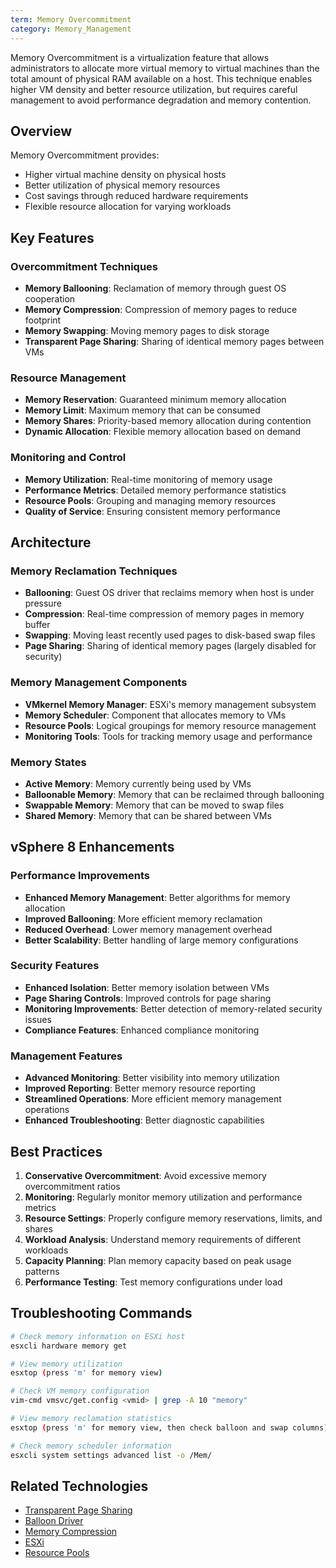 ```yaml
---
term: Memory Overcommitment
category: Memory_Management
---
```


Memory Overcommitment is a virtualization feature that allows administrators to allocate more virtual memory to virtual machines than the total amount of physical RAM available on a host. This technique enables higher VM density and better resource utilization, but requires careful management to avoid performance degradation and memory contention.

## Overview

Memory Overcommitment provides:
- Higher virtual machine density on physical hosts
- Better utilization of physical memory resources
- Cost savings through reduced hardware requirements
- Flexible resource allocation for varying workloads

## Key Features

### Overcommitment Techniques
- **Memory Ballooning**: Reclamation of memory through guest OS cooperation
- **Memory Compression**: Compression of memory pages to reduce footprint
- **Memory Swapping**: Moving memory pages to disk storage
- **Transparent Page Sharing**: Sharing of identical memory pages between VMs

### Resource Management
- **Memory Reservation**: Guaranteed minimum memory allocation
- **Memory Limit**: Maximum memory that can be consumed
- **Memory Shares**: Priority-based memory allocation during contention
- **Dynamic Allocation**: Flexible memory allocation based on demand

### Monitoring and Control
- **Memory Utilization**: Real-time monitoring of memory usage
- **Performance Metrics**: Detailed memory performance statistics
- **Resource Pools**: Grouping and managing memory resources
- **Quality of Service**: Ensuring consistent memory performance

## Architecture

### Memory Reclamation Techniques
- **Ballooning**: Guest OS driver that reclaims memory when host is under pressure
- **Compression**: Real-time compression of memory pages in memory buffer
- **Swapping**: Moving least recently used pages to disk-based swap files
- **Page Sharing**: Sharing of identical memory pages (largely disabled for security)

### Memory Management Components
- **VMkernel Memory Manager**: ESXi's memory management subsystem
- **Memory Scheduler**: Component that allocates memory to VMs
- **Resource Pools**: Logical groupings for memory resource management
- **Monitoring Tools**: Tools for tracking memory usage and performance

### Memory States
- **Active Memory**: Memory currently being used by VMs
- **Balloonable Memory**: Memory that can be reclaimed through ballooning
- **Swappable Memory**: Memory that can be moved to swap files
- **Shared Memory**: Memory that can be shared between VMs

## vSphere 8 Enhancements

### Performance Improvements
- **Enhanced Memory Management**: Better algorithms for memory allocation
- **Improved Ballooning**: More efficient memory reclamation
- **Reduced Overhead**: Lower memory management overhead
- **Better Scalability**: Better handling of large memory configurations

### Security Features
- **Enhanced Isolation**: Better memory isolation between VMs
- **Page Sharing Controls**: Improved controls for page sharing
- **Monitoring Improvements**: Better detection of memory-related security issues
- **Compliance Features**: Enhanced compliance monitoring

### Management Features
- **Advanced Monitoring**: Better visibility into memory utilization
- **Improved Reporting**: Better memory resource reporting
- **Streamlined Operations**: More efficient memory management operations
- **Enhanced Troubleshooting**: Better diagnostic capabilities

## Best Practices

1. **Conservative Overcommitment**: Avoid excessive memory overcommitment ratios
2. **Monitoring**: Regularly monitor memory utilization and performance metrics
3. **Resource Settings**: Properly configure memory reservations, limits, and shares
4. **Workload Analysis**: Understand memory requirements of different workloads
5. **Capacity Planning**: Plan memory capacity based on peak usage patterns
6. **Performance Testing**: Test memory configurations under load

## Troubleshooting Commands

```bash
# Check memory information on ESXi host
esxcli hardware memory get

# View memory utilization
esxtop (press 'm' for memory view)

# Check VM memory configuration
vim-cmd vmsvc/get.config <vmid> | grep -A 10 "memory"

# View memory reclamation statistics
esxtop (press 'm' for memory view, then check balloon and swap columns)

# Check memory scheduler information
esxcli system settings advanced list -o /Mem/
```

## Related Technologies

- [Transparent Page Sharing](/glossary/term/transparent-page-sharing)
- [Balloon Driver](/glossary/term/balloon-driver)
- [Memory Compression](/glossary/term/memory-compression)
- [ESXi](/glossary/term/esxi)
- [Resource Pools](/glossary/term/resource-pool)